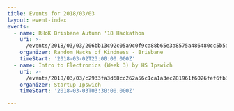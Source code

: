 ```yaml
---
title: Events for 2018/03/03
layout: event-index
events:
  - name: RHoK Brisbane Autumn '18 Hackathon
    uri: >-
      /events/2018/03/03/206bb13c92c05a9c0f9ca88b65e3a8575a486480cc5b5d5593642345383a1126
    organizer: Random Hacks of Kindness - Brisbane
    timeStart: '2018-03-02T23:00:00.000Z'
  - name: Intro to Electronics (Week 3) by HS Ipswich
    uri: >-
      /events/2018/03/03/c2933fa3d68cc262a56c1ca1a3ec281961f6026fef6fb32d735401944a6f6661
    organizer: Startup Ipswich
    timeStart: '2018-03-03T03:30:00.000Z'

---
```

